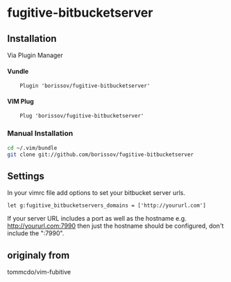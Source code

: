 # fugitive-bitbucketserver

## Installation

Via Plugin Manager
#### Vundle
```viml
    Plugin 'borissov/fugitive-bitbucketserver'
```
#### VIM Plug 
```viml
    Plug 'borissov/fugitive-bitbucketserver'
```
### Manual Installation
```bash
cd ~/.vim/bundle
git clone git://github.com/borissov/fugitive-bitbucketserver
```

## Settings
In your vimrc file add options to set your bitbucket server urls.

```viml
let g:fugitive_bitbucketservers_domains = ['http://yoururl.com'] 
```
If your server URL includes a port as well as the hostname e.g. http://yoururl.com:7990 then just the hostname should be configured, don't include the ":7990".

## originaly from
tommcdo/vim-fubitive
